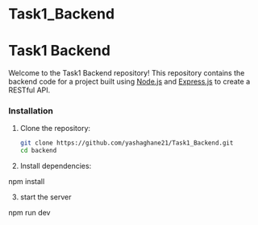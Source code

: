 # Task1_Backend
# Task1 Backend

Welcome to the Task1 Backend repository! This repository contains the backend code for a project built using [Node.js](https://nodejs.org/) and [Express.js](https://expressjs.com/) to create a RESTful API.


### Installation

1. Clone the repository:

   ```sh
   git clone https://github.com/yashaghane21/Task1_Backend.git
   cd backend


2. Install dependencies:

 npm install

3. start the server

 npm run dev

